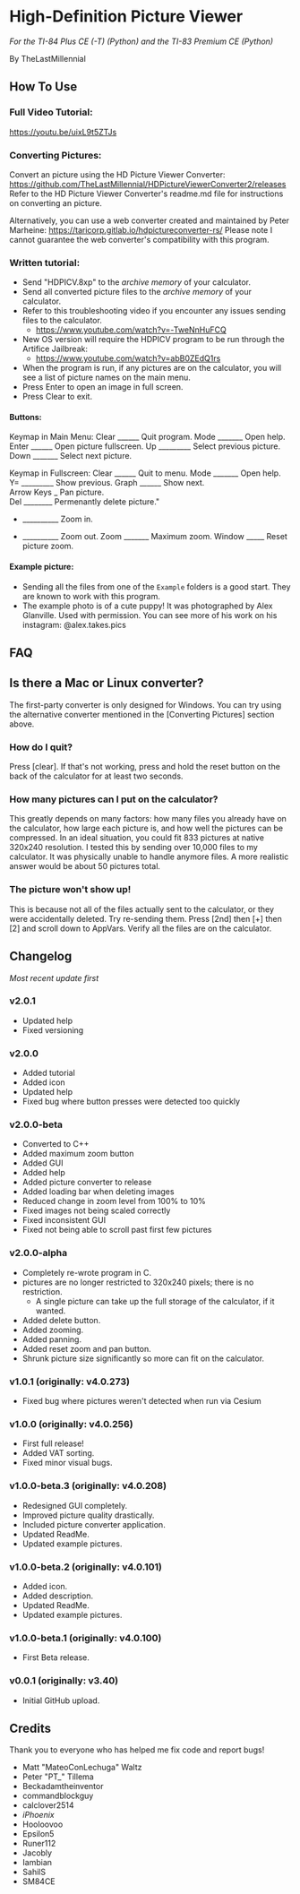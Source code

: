 # High-Definition Picture Viewer
*For the TI-84 Plus CE (-T) (Python) and the TI-83 Premium CE (Python)*

By TheLastMillennial

## How To Use

### Full Video Tutorial:
https://youtu.be/uixL9t5ZTJs

### Converting Pictures:
Convert an picture using the HD Picture Viewer Converter: https://github.com/TheLastMillennial/HDPictureViewerConverter2/releases
Refer to the HD Picture Viewer Converter's readme.md file for instructions on converting an picture. 

Alternatively, you can use a web converter created and maintained by Peter Marheine: https://taricorp.gitlab.io/hdpictureconverter-rs/
Please note I cannot guarantee the web converter's compatibility with this program.

### Written tutorial:
- Send "HDPICV.8xp" to the *archive memory* of your calculator.
- Send all converted picture files to the *archive memory* of your calculator.
- Refer to this troubleshooting video if you encounter any issues sending files to the calculator.
  - https://www.youtube.com/watch?v=-TweNnHuFCQ
- New OS version will require the HDPICV program to be run through the Artifice Jailbreak:
  - https://www.youtube.com/watch?v=abB0ZEdQ1rs
- When the program is run, if any pictures are on the calculator, you will see a list of picture names on the main menu.
- Press Enter to open an image in full screen.
- Press Clear to exit.

#### Buttons:
Keymap in Main Menu:
Clear ______ Quit program.
Mode _______ Open help.
Enter ______ Open picture fullscreen.
Up _________ Select previous picture.
Down _______ Select next picture.

Keymap in Fullscreen:
Clear ______ Quit to menu.
Mode _______ Open help.
Y= _________ Show previous.
Graph ______ Show next.    
Arrow Keys _ Pan picture.    
Del ________ Permenantly delete picture."
+ __________ Zoom in. 
- __________ Zoom out.
Zoom _______ Maximum zoom.
Window _____ Reset picture zoom.

#### Example picture:
- Sending all the files from one of the `Example` folders is a good start. They are known to work with this program.
- The example photo is of a cute puppy! It was photographed by Alex Glanville. Used with permission. You can see more of his work on his instagram: @alex.takes.pics

## FAQ

## Is there a Mac or Linux converter?
The first-party converter is only designed for Windows. You can try using the alternative converter mentioned in the [Converting Pictures] section above.

### How do I quit?
Press [clear]. If that's not working, press and hold the reset button on the back of the calculator for at least two seconds.

### How many pictures can I put on the calculator?
This greatly depends on many factors: how many files you already have on the calculator, how large each picture is, and how well the pictures can be compressed. In an ideal situation, you could fit 833 pictures at native 320x240 resolution. I tested this by sending over 10,000 files to my calculator. It was physically unable to handle anymore files. A more realistic answer would be about 50 pictures total.

### The picture won't show up!
This is because not all of the files actually sent to the calculator, or they were accidentally deleted. Try re-sending them. Press [2nd] then [+] then [2] and scroll down to AppVars. Verify all the files are on the calculator.

## Changelog
*Most recent update first*

### v2.0.1
- Updated help
- Fixed versioning

### v2.0.0
- Added tutorial
- Added icon
- Updated help
- Fixed bug where button presses were detected too quickly

### v2.0.0-beta
- Converted to C++
- Added maximum zoom button
- Added GUI
- Added help
- Added picture converter to release
- Added loading bar when deleting images
- Reduced change in zoom level from 100% to 10%
- Fixed images not being scaled correctly
- Fixed inconsistent GUI
- Fixed not being able to scroll past first few pictures

### v2.0.0-alpha
- Completely re-wrote program in C.
- pictures are no longer restricted to 320x240 pixels; there is no restriction.
  - A single picture can take up the full storage of the calculator, if it wanted.
- Added delete button.
- Added zooming.
- Added panning.
- Added reset zoom and pan button.
- Shrunk picture size significantly so more can fit on the calculator.

### v1.0.1 (originally: v4.0.273)
- Fixed bug where pictures weren't detected when run via Cesium

### v1.0.0 (originally: v4.0.256)
- First full release!
- Added VAT sorting.
- Fixed minor visual bugs.

### v1.0.0-beta.3 (originally: v4.0.208)
- Redesigned GUI completely.
- Improved picture quality drastically.
- Included picture converter application.
- Updated ReadMe.
- Updated example pictures.

### v1.0.0-beta.2 (originally: v4.0.101)
- Added icon.
- Added description.
- Updated ReadMe.
- Updated example pictures.

### v1.0.0-beta.1 (originally: v4.0.100)
- First Beta release.

### v0.0.1 (originally: v3.40)
- Initial GitHub upload.

## Credits
Thank you to everyone who has helped me fix code and report bugs! 

- Matt "MateoConLechuga" Waltz
- Peter "PT_" Tillema
- Beckadamtheinventor
- commandblockguy
- calclover2514
- _iPhoenix_
- Hooloovoo
- Epsilon5
- Runer112
- Jacobly
- Iambian
- SahilS
- SM84CE
